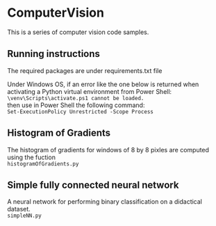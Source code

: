 # ComputerVision

This is a series of computer vision code samples.

## Running instructions

The required packages are under requirements.txt file

Under Windows OS, if an error like the one below is returned when activating a Python virtual environment from Power Shell: <br />
`
\venv\Scripts\activate.ps1 cannot be loaded.
` <br />
then use in Power Shell the following command: <br />
`
Set-ExecutionPolicy Unrestricted -Scope Process
`

## Histogram of Gradients
The histogram of gradients for windows of 8 by 8 pixles are computed using the fuction <br />
`
histogramOfGradients.py
`

## Simple fully connected neural network
A neural network for performing binary classification on a didactical dataset. <br />
`
simpleNN.py
`